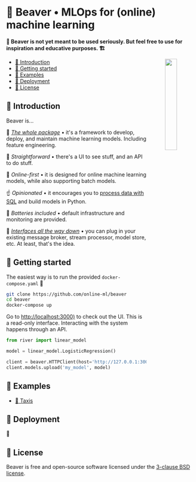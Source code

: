 <h1>🦫 Beaver • MLOps for (online) machine learning</h1>

**🚧 Beaver is not yet meant to be used seriously. But feel free to use for inspiration and educative purposes. 🏗**

<div align="center" >
  <img src="https://user-images.githubusercontent.com/8095957/202878607-9fa71045-6379-436e-9da9-41209f8b39c2.png" width="25%" align="right" />
</div>

- [👋 Introduction](#-introduction)
- [🤱 Getting started](#-getting-started)
- [👐 Examples](#-examples)
- [🚀 Deployment](#-deployment)
- [📝 License](#-license)

## 👋 Introduction

Beaver is...

🍱 [*The whole package*](https://www.youtube.com/watch?v=nzFTmJnIakk&list=PLIU25-FciwNaz5PqWPiHmPCMOFYoEsJ8c&index=5) • it's a framework to develop, deploy, and maintain machine learning models. Including feature engineering.

🤟 *Straightforward* • there's a UI to see stuff, and an API to do stuff.

🍥 *Online-first* • it is designed for online machine learning models, while also supporting batch models.

☝️ *Opinionated* • it encourages you to [process data with SQL](https://www.ethanrosenthal.com/2022/05/10/database-bundling/) and build models in Python.

🔋 *Batteries included* • default infrastructure and monitoring are provided.

🐢 [*Interfaces all the way down*](https://vadosware.io/post/building-an-interface-with-one-implementation-is-unquestionably-right/) • you can plug in your existing message broker, stream processor, model store, etc. At least, that's the idea.

## 🤱 Getting started

The easiest way is to run the provided `docker-compose.yaml` 🐳

```sh
git clone https://github.com/online-ml/beaver
cd beaver
docker-compose up
```

Go to [http://localhost:3000)](http://localhost:3000/) to check out the UI. This is a read-only interface. Interacting with the system happens through an API.

```py
from river import linear_model

model = linear_model.LogisticRegression()

client = beaver.HTTPClient(host='http://127.0.0.1:3000')
client.models.upload('my_model', model)
```

## 👐 Examples

- [🚕 Taxis](examples/taxis)

## 🚀 Deployment

🚧

## 📝 License

Beaver is free and open-source software licensed under the [3-clause BSD license](LICENSE).
